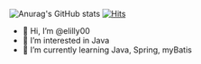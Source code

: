 ![Anurag's GitHub stats](https://github-readme-stats.vercel.app/api?username=elilly00&show_icons=true&theme=radical)
[![Hits](https://hits.seeyoufarm.com/api/count/incr/badge.svg?url=https%3A%2F%2Fgithub.com%2Felilly00%2Felilly00.git&count_bg=%239AA5D5&title_bg=%239A9696&icon=diaspora.svg&icon_color=%23E7E7E7&title=view&edge_flat=false)](https://hits.seeyoufarm.com)

- 👋 Hi, I’m @elilly00
- 👀 I’m interested in Java
- 🌱 I’m currently learning Java, Spring, myBatis
